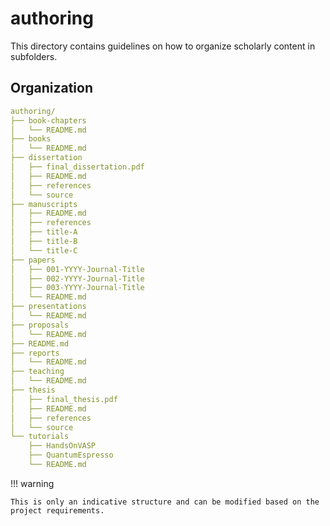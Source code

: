 # authoring

This directory contains guidelines on how to organize scholarly content in subfolders.


## Organization

``` yaml
authoring/
├── book-chapters
│   └── README.md
├── books
│   └── README.md
├── dissertation
│   ├── final_dissertation.pdf
│   ├── README.md
│   ├── references
│   └── source
├── manuscripts
│   ├── README.md
│   ├── references
│   ├── title-A
│   ├── title-B
│   └── title-C
├── papers
│   ├── 001-YYYY-Journal-Title
│   ├── 002-YYYY-Journal-Title
│   ├── 003-YYYY-Journal-Title
│   └── README.md
├── presentations
│   └── README.md
├── proposals
│   └── README.md
├── README.md
├── reports
│   └── README.md
├── teaching
│   └── README.md
├── thesis
│   ├── final_thesis.pdf
│   ├── README.md
│   ├── references
│   └── source
└── tutorials
    ├── HandsOnVASP
    ├── QuantumEspresso
    └── README.md
```

!!! warning

    This is only an indicative structure and can be modified based on the project requirements.